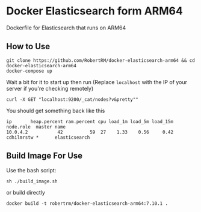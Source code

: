 # Docker Elasticsearch form ARM64 
Dockerfile for Elasticsearch that runs on ARM64

## How to Use
```
git clone https://github.com/RobertRM/docker-elasticsearch-arm64 && cd docker-elasticsearch-arm64
docker-compose up
```
Wait a bit for it to start up then run (Replace `localhost` with the IP of your server if you're checking remotely)
```
curl -X GET "localhost:9200/_cat/nodes?v&pretty""
```
You should get something back like this
```
ip       heap.percent ram.percent cpu load_1m load_5m load_15m node.role  master name
10.0.4.2           42          59  27    1.33    0.56     0.42 cdhilmrstw *      elasticsearch
```

## Build Image For Use
Use the bash script:
```
sh ./build_image.sh
```
or build directly
```
docker build -t robertrm/docker-elasticsearch-arm64:7.10.1 .
```
